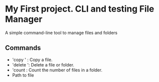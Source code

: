 # My First project. CLI and testing File Manager

A simple command-line tool to manage files and folders

## Commands
- 'copy <source> <destination>' : Copy a file.
- 'delete <path>': Delete a file or folder.
- 'count <folder> : Count the number of files in a folder.
-  <path> Path to file
